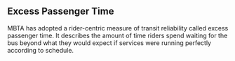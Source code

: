 ## Excess Passenger Time

MBTA has adopted a rider-centric measure of transit reliability called excess passenger time. It describes the amount of time riders spend waiting for the bus beyond what they would expect if services were running perfectly according to schedule.
